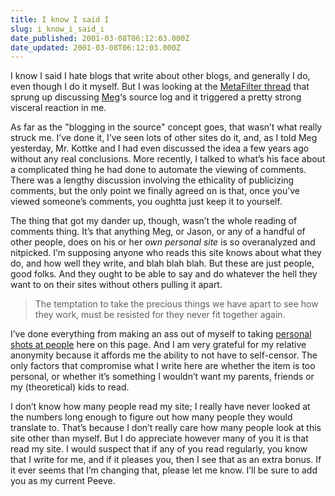 ```yaml
---
title: I know I said I
slug: i_know_i_said_i
date_published: 2001-03-08T06:12:03.000Z
date_updated: 2001-03-08T06:12:03.000Z
---
```


I know I said I hate blogs that write about other blogs, and generally I do, even though I do it myself. But I was looking at the [MetaFilter thread](http://www.metafilter.com/comments.mefi/6240) that sprung up discussing [Meg](http://www.megnut.com)‘s source log and it triggered a pretty strong visceral reaction in me.

As far as the "blogging in the source" concept goes, that wasn’t what really struck me. I’ve done it, I’ve seen lots of other sites do it, and, as I told Meg yesterday, Mr. Kottke and I had even discussed the idea a few years ago without any real conclusions. More recently, I talked to what’s his face about a complicated thing he had done to automate the viewing of comments. There was a lengthy discussion involving the ethicality of publicizing comments, but the only point we finally agreed on is that, once you’ve viewed someone’s comments, you oughtta just keep it to yourself.

The thing that got my dander up, though, wasn’t the whole reading of comments thing. It’s that anything Meg, or Jason, or any of a handful of other people, does on his or her *own personal site* is so overanalyzed and nitpicked. I’m supposing anyone who reads this site knows about what they do, and how well they write, and blah blah blah. But these are just people, good folks. And they ought to be able to say and do whatever the hell they want to on their sites without others pulling it apart.

> The temptation to take the precious things we have apart to see how they work, must be resisted for they never fit together again.

I’ve done everything from making an ass out of myself to taking [personal shots at people](http://www.dashes.com/anil/index.php?blogarch/2001_01_01_archive.php#2096194) here on this page. And I am very grateful for my relative anonymity because it affords me the ability to not have to self-censor. The only factors that compromise what I write here are whether the item is too personal, or whether it’s something I wouldn’t want my parents, friends or my (theoretical) kids to read.

I don’t know how many people read my site; I really have never looked at the numbers long enough to figure out how many people they would translate to. That’s because I don’t really care how many people look at this site other than myself. But I do appreciate however many of you it is that read my site. I would suspect that if any of you read regularly, you know that I write for me, and if it pleases you, then I see that as an extra bonus. If it ever seems that I’m changing that, please let me know. I’ll be sure to add you as my current Peeve.
